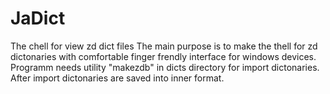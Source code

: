 # JaDict
The chell for view zd dict files 
The main purpose is to make the thell for zd dictonaries with comfortable finger frendly interface for windows devices.
Programm needs utility "makezdb" in dicts directory for import dictonaries.   After import dictonaries are saved into inner format.
